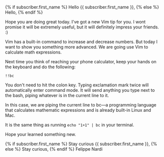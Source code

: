 {% if subscriber.first_name %}
Hello {{ subscriber.first_name }},
{% else %}
Hello,
{% endif %}

Hope you are doing great today. I've got a new Vim
tip for you. I wont promise it will be extremely
useful, but it will definitely impress your
friends. :)

Vim has a built-in command to increase and
decrease numbers. But today I want to show you
something more advanced. We are going use Vim to
calculate math expressions.

Next time you think of reaching your phone
calculator, keep your hands on the keyboard and do
the following:

```
!!bc
```

You don't need to hit the colon key. Typing
exclamation mark twice will automatically enter
command mode. It will send anything you type next
to the bash, piping whatever is in the current
line to it.

In this case, we are piping the current line to
bc—a programming language that calculates
mathematic expressions and is already built-in
Linux and Mac.

It is the same thing as running
`echo "1+1" | bc` in your terminal.

Hope your learned something new.

{% if subscriber.first_name %}
Stay curious {{ subscriber.first_name }},
{% else %}
Stay curious,
{% endif %}
Felippe Nardi
